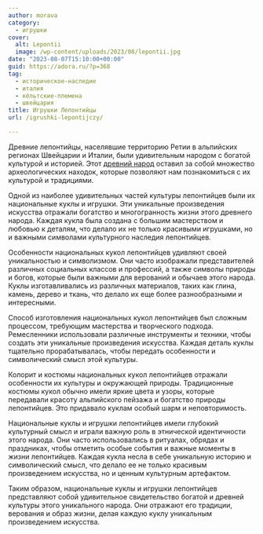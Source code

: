 ```yaml
---
author: morava
category:
  - игрушки
cover:
  alt: Lepontii
  image: /wp-content/uploads/2023/08/lepontii.jpg
date: "2023-08-07T15:10:00+00:00"
guid: https://adora.ru/?p=368
tag:
  - историческое-наследие
  - италия
  - кёльтские-племена
  - швейцария
title: Игрушки Лепонтийцы
url: /igrushki-lepontijczy/

---
```

Древние лепонтийцы, населявшие территорию Ретии в альпийских регионах Швейцарии и Италии, были удивительным народом с богатой культурой и историей. Этот [древний народ](https://www.adora.ru/igrushki-ligury/79/) оставил за собой множество археологических находок, которые позволяют нам познакомиться с их культурой и традициями.

Одной из наиболее удивительных частей культуры лепонтийцев были их национальные куклы и игрушки. Эти уникальные произведения искусства отражали богатство и многогранность жизни этого древнего народа. Каждая кукла была создана с большим мастерством и любовью к деталям, что делало их не только красивыми игрушками, но и важными символами культурного наследия лепонтийцев.

Особенности национальных кукол лепонтийцев удивляют своей уникальностью и символизмом. Они часто изображали представителей различных социальных классов и профессий, а также символы природы и богов, которые были важными для верований и обычаев этого народа. Куклы изготавливались из различных материалов, таких как глина, камень, дерево и ткань, что делало их еще более разнообразными и интересными.

Способ изготовления национальных кукол лепонтийцев был сложным процессом, требующим мастерства и творческого подхода. Ремесленники использовали различные инструменты и техники, чтобы создать эти уникальные произведения искусства. Каждая деталь куклы тщательно прорабатывалась, чтобы передать особенности и символический смысл этой культуры.

Колорит и костюмы национальных кукол лепонтийцев отражали особенности их культуры и окружающей природы. Традиционные костюмы кукол обычно имели яркие цвета и узоры, которые передавали красоту альпийского пейзажа и богатство природы лепонтийцев. Это придавало куклам особый шарм и неповторимость.

Национальные куклы и игрушки лепонтийцев имели глубокий культурный смысл и играли важную роль в этнической идентичности этого народа. Они часто использовались в ритуалах, обрядах и праздниках, чтобы отметить особые события и важные моменты в жизни лепонтийцев. Каждая кукла несла в себе уникальную историю и символический смысл, что делало ее не только красивым произведением искусства, но и ценным культурным артефактом.

Таким образом, национальные куклы и игрушки лепонтийцев представляют собой удивительное свидетельство богатой и древней культуры этого уникального народа. Они отражают его традиции, верования и образ жизни, делая каждую куклу уникальным произведением искусства.
